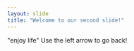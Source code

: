 ```yaml
---
layout: slide
title: "Welcome to our second slide!"
---
```

"enjoy life"
Use the left arrow to go back!
